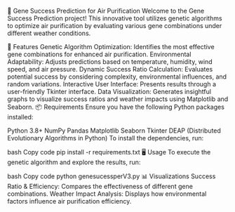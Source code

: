 🌿 Gene Success Prediction for Air Purification
Welcome to the Gene Success Prediction project! This innovative tool utilizes genetic algorithms to optimize air purification by evaluating various gene combinations under different weather conditions.

🚀 Features
Genetic Algorithm Optimization: Identifies the most effective gene combinations for enhanced air purification.
Environmental Adaptability: Adjusts predictions based on temperature, humidity, wind speed, and air pressure.
Dynamic Success Ratio Calculation: Evaluates potential success by considering complexity, environmental influences, and random variations.
Interactive User Interface: Presents results through a user-friendly Tkinter interface.
Data Visualization: Generates insightful graphs to visualize success ratios and weather impacts using Matplotlib and Seaborn.
📦 Requirements
Ensure you have the following Python packages installed:

Python 3.8+
NumPy
Pandas
Matplotlib
Seaborn
Tkinter
DEAP (Distributed Evolutionary Algorithms in Python)
To install the dependencies, run:

bash
Copy code
pip install -r requirements.txt
🖥️ Usage
To execute the genetic algorithm and explore the results, run:

bash
Copy code
python genesucessperV3.py
📊 Visualizations
Success Ratio & Efficiency: Compares the effectiveness of different gene combinations.
Weather Impact Analysis: Displays how environmental factors influence air purification efficiency.
